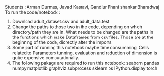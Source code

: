 Students : Arman Durmus, Javad Kasravi, Gandlur Phani shankar Bharadwaj
To run the code/notebook :

1. Download adult_dataset.csv and adult_data.test
2. Change the paths to those two in the code, depending on which directory/path they are in.
What needs to be changed are the paths in the functions which make Dataframes from csv files.
Those are at the beginning of the code, dicrectly after the imports
3. Some part of running this notebook maybe time consumming. Cells related to Parameters tunning, evaluation and reduction of dimension is quite expensive computationally.
4. The following pakage are required to run this notebook:
seaborn
pandas
numpy
matplotlib
graphviz
subprocess
sklearn
os
IPython.display
torch

